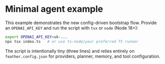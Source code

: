 # Minimal agent example

This example demonstrates the new config-driven bootstrap flow. Provide an `OPENAI_API_KEY`
and run the script with `tsx` or `node` (Node 18+):

```bash
export OPENAI_API_KEY=sk-...
npx tsx index.ts   # or use ts-node/your preferred TS runner
```

The script is intentionally tiny (three lines) and relies entirely on `feather.config.json` for
providers, planner, memory, and tool configuration.
